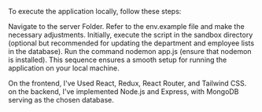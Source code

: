 
To execute the application locally, follow these steps:

Navigate to the server Folder.
Refer to the env.example file and make the necessary adjustments.
Initially, execute the script in the sandbox directory (optional but recommended for updating the department and employee lists in the database).
Run the command nodemon app.js (ensure that nodemon is installed).
This sequence ensures a smooth setup for running the application on your local machine.


On the frontend, I've Used React, Redux, React Router, and Tailwind CSS. 
 on the backend, I've implemented Node.js and Express, with MongoDB serving as the chosen database.
